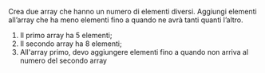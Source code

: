 Crea due array che hanno un numero di elementi diversi.
Aggiungi elementi all’array che ha meno elementi fino a quando ne avrà tanti quanti l’altro.

1. Il primo array ha 5 elementi;
2. Il secondo array ha 8 elementi;
3. All'array primo, devo aggiungere elementi fino a quando non arriva al numero del secondo array